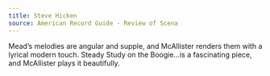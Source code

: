 ```yaml
---
title: Steve Hicken
source: American Record Guide - Review of Scena
---
```

Mead&#8217;s melodies are angular and supple, and McAllister renders them with a lyrical modern touch. Steady Study on the Boogie&#8230;is a fascinating piece, and McAllister plays it beautifully.
